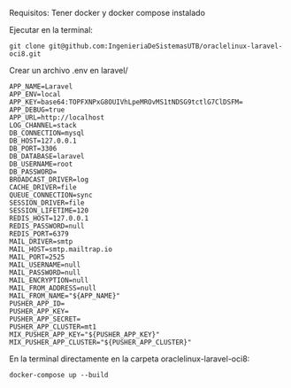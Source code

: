 Requisitos: Tener docker y docker compose instalado

Ejecutar en la terminal:
    
    git clone git@github.com:IngenieriaDeSistemasUTB/oraclelinux-laravel-oci8.git

Crear un archivo .env en laravel/

    APP_NAME=Laravel
    APP_ENV=local
    APP_KEY=base64:TOPFXNPxG8OUIVhLpeMROvMS1tNDSG9tctlG7ClDSFM=
    APP_DEBUG=true
    APP_URL=http://localhost
    LOG_CHANNEL=stack
    DB_CONNECTION=mysql
    DB_HOST=127.0.0.1
    DB_PORT=3306
    DB_DATABASE=laravel
    DB_USERNAME=root
    DB_PASSWORD=
    BROADCAST_DRIVER=log
    CACHE_DRIVER=file
    QUEUE_CONNECTION=sync
    SESSION_DRIVER=file
    SESSION_LIFETIME=120
    REDIS_HOST=127.0.0.1
    REDIS_PASSWORD=null
    REDIS_PORT=6379
    MAIL_DRIVER=smtp
    MAIL_HOST=smtp.mailtrap.io
    MAIL_PORT=2525
    MAIL_USERNAME=null
    MAIL_PASSWORD=null
    MAIL_ENCRYPTION=null
    MAIL_FROM_ADDRESS=null
    MAIL_FROM_NAME="${APP_NAME}"
    PUSHER_APP_ID=
    PUSHER_APP_KEY=
    PUSHER_APP_SECRET=
    PUSHER_APP_CLUSTER=mt1
    MIX_PUSHER_APP_KEY="${PUSHER_APP_KEY}"
    MIX_PUSHER_APP_CLUSTER="${PUSHER_APP_CLUSTER}"

En la terminal directamente en la carpeta oraclelinux-laravel-oci8:

    docker-compose up --build
